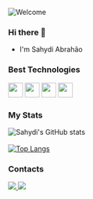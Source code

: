 ![Welcome](https://user-images.githubusercontent.com/114512729/225712887-e997aa10-a274-4645-88f3-8df5d8cbb62e.png)
### Hi there 👋

- I'm Sahydi Abrahão

### Best Technologies

<div>
	<img src="https://cdn.jsdelivr.net/gh/devicons/devicon/icons/figma/figma-original.svg" width="30" />		
	<img src="https://cdn.jsdelivr.net/gh/devicons/devicon/icons/react/react-original.svg" width="30" />
	<img src="https://cdn.jsdelivr.net/gh/devicons/devicon/icons/typescript/typescript-original.svg" width="30" />
	<img src="https://cdn.jsdelivr.net/gh/devicons/devicon/icons/nodejs/nodejs-original.svg" width="30" />          
</div>

### My Stats
<div>

![Sahydi's GitHub stats](https://github-readme-stats.vercel.app/api?username=sahydiabrahao&show_icons=true&theme=dark)
<br></br>
[![Top Langs](https://github-readme-stats.vercel.app/api/top-langs/?username=sahydiabrahao&theme=dark)](https://github.com/anuraghazra/github-readme-stats)
</div>


### Contacts
<div>
  <a href="https://www.linkedin.com/in/sahydi-abrahao/">
    <img src="https://img.shields.io/badge/LinkedIn-0077B5?style=for-the-badge&logo=linkedin&logoColor=white"/>
  </a>
  <a href="https://sahydi-abrahao.web.app/">
    <img src="https://img.shields.io/website?url=https%3A%2F%2Fsahydi-abrahao.web.app%2F">
  </a>
</div>
